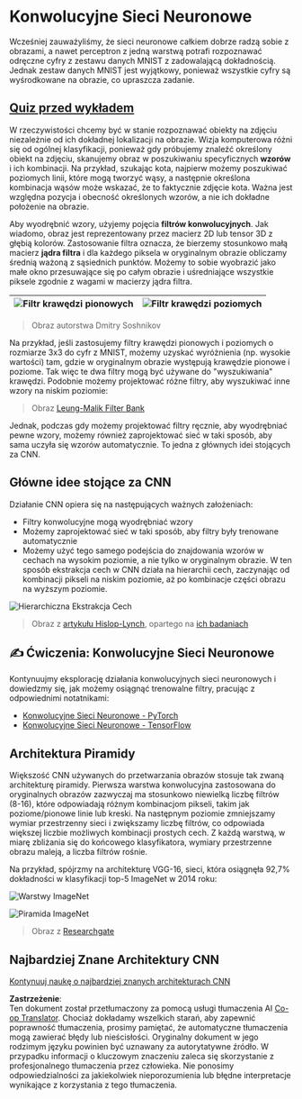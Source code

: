 <!--
CO_OP_TRANSLATOR_METADATA:
{
  "original_hash": "088837b42b7d99198bf62db8a42411e0",
  "translation_date": "2025-08-24T10:29:45+00:00",
  "source_file": "lessons/4-ComputerVision/07-ConvNets/README.md",
  "language_code": "pl"
}
-->
# Konwolucyjne Sieci Neuronowe

Wcześniej zauważyliśmy, że sieci neuronowe całkiem dobrze radzą sobie z obrazami, a nawet perceptron z jedną warstwą potrafi rozpoznawać odręczne cyfry z zestawu danych MNIST z zadowalającą dokładnością. Jednak zestaw danych MNIST jest wyjątkowy, ponieważ wszystkie cyfry są wyśrodkowane na obrazie, co upraszcza zadanie.

## [Quiz przed wykładem](https://ff-quizzes.netlify.app/en/ai/quiz/13)

W rzeczywistości chcemy być w stanie rozpoznawać obiekty na zdjęciu niezależnie od ich dokładnej lokalizacji na obrazie. Wizja komputerowa różni się od ogólnej klasyfikacji, ponieważ gdy próbujemy znaleźć określony obiekt na zdjęciu, skanujemy obraz w poszukiwaniu specyficznych **wzorów** i ich kombinacji. Na przykład, szukając kota, najpierw możemy poszukiwać poziomych linii, które mogą tworzyć wąsy, a następnie określona kombinacja wąsów może wskazać, że to faktycznie zdjęcie kota. Ważna jest względna pozycja i obecność określonych wzorów, a nie ich dokładne położenie na obrazie.

Aby wyodrębnić wzory, użyjemy pojęcia **filtrów konwolucyjnych**. Jak wiadomo, obraz jest reprezentowany przez macierz 2D lub tensor 3D z głębią kolorów. Zastosowanie filtra oznacza, że bierzemy stosunkowo małą macierz **jądra filtra** i dla każdego piksela w oryginalnym obrazie obliczamy średnią ważoną z sąsiednich punktów. Możemy to sobie wyobrazić jako małe okno przesuwające się po całym obrazie i uśredniające wszystkie piksele zgodnie z wagami w macierzy jądra filtra.

![Filtr krawędzi pionowych](../../../../../lessons/4-ComputerVision/07-ConvNets/images/filter-vert.png) | ![Filtr krawędzi poziomych](../../../../../lessons/4-ComputerVision/07-ConvNets/images/filter-horiz.png)
----|----

> Obraz autorstwa Dmitry Soshnikov

Na przykład, jeśli zastosujemy filtry krawędzi pionowych i poziomych o rozmiarze 3x3 do cyfr z MNIST, możemy uzyskać wyróżnienia (np. wysokie wartości) tam, gdzie w oryginalnym obrazie występują krawędzie pionowe i poziome. Tak więc te dwa filtry mogą być używane do "wyszukiwania" krawędzi. Podobnie możemy projektować różne filtry, aby wyszukiwać inne wzory na niskim poziomie:

> Obraz [Leung-Malik Filter Bank](https://www.robots.ox.ac.uk/~vgg/research/texclass/filters.html)

Jednak, podczas gdy możemy projektować filtry ręcznie, aby wyodrębniać pewne wzory, możemy również zaprojektować sieć w taki sposób, aby sama uczyła się wzorów automatycznie. To jedna z głównych idei stojących za CNN.

## Główne idee stojące za CNN

Działanie CNN opiera się na następujących ważnych założeniach:

* Filtry konwolucyjne mogą wyodrębniać wzory
* Możemy zaprojektować sieć w taki sposób, aby filtry były trenowane automatycznie
* Możemy użyć tego samego podejścia do znajdowania wzorów w cechach na wysokim poziomie, a nie tylko w oryginalnym obrazie. W ten sposób ekstrakcja cech w CNN działa na hierarchii cech, zaczynając od kombinacji pikseli na niskim poziomie, aż po kombinacje części obrazu na wyższym poziomie.

![Hierarchiczna Ekstrakcja Cech](../../../../../lessons/4-ComputerVision/07-ConvNets/images/FeatureExtractionCNN.png)

> Obraz z [artykułu Hislop-Lynch](https://www.semanticscholar.org/paper/Computer-vision-based-pedestrian-trajectory-Hislop-Lynch/26e6f74853fc9bbb7487b06dc2cf095d36c9021d), opartego na [ich badaniach](https://dl.acm.org/doi/abs/10.1145/1553374.1553453)

## ✍️ Ćwiczenia: Konwolucyjne Sieci Neuronowe

Kontynuujmy eksplorację działania konwolucyjnych sieci neuronowych i dowiedzmy się, jak możemy osiągnąć trenowalne filtry, pracując z odpowiednimi notatnikami:

* [Konwolucyjne Sieci Neuronowe - PyTorch](../../../../../lessons/4-ComputerVision/07-ConvNets/ConvNetsPyTorch.ipynb)
* [Konwolucyjne Sieci Neuronowe - TensorFlow](../../../../../lessons/4-ComputerVision/07-ConvNets/ConvNetsTF.ipynb)

## Architektura Piramidy

Większość CNN używanych do przetwarzania obrazów stosuje tak zwaną architekturę piramidy. Pierwsza warstwa konwolucyjna zastosowana do oryginalnych obrazów zazwyczaj ma stosunkowo niewielką liczbę filtrów (8-16), które odpowiadają różnym kombinacjom pikseli, takim jak poziome/pionowe linie lub kreski. Na następnym poziomie zmniejszamy wymiar przestrzenny sieci i zwiększamy liczbę filtrów, co odpowiada większej liczbie możliwych kombinacji prostych cech. Z każdą warstwą, w miarę zbliżania się do końcowego klasyfikatora, wymiary przestrzenne obrazu maleją, a liczba filtrów rośnie.

Na przykład, spójrzmy na architekturę VGG-16, sieci, która osiągnęła 92,7% dokładności w klasyfikacji top-5 ImageNet w 2014 roku:

![Warstwy ImageNet](../../../../../lessons/4-ComputerVision/07-ConvNets/images/vgg-16-arch1.jpg)

![Piramida ImageNet](../../../../../lessons/4-ComputerVision/07-ConvNets/images/vgg-16-arch.jpg)

> Obraz z [Researchgate](https://www.researchgate.net/figure/Vgg16-model-structure-To-get-the-VGG-NIN-model-we-replace-the-2-nd-4-th-6-th-7-th_fig2_335194493)

## Najbardziej Znane Architektury CNN

[Kontynuuj naukę o najbardziej znanych architekturach CNN](CNN_Architectures.md)

**Zastrzeżenie**:  
Ten dokument został przetłumaczony za pomocą usługi tłumaczenia AI [Co-op Translator](https://github.com/Azure/co-op-translator). Chociaż dokładamy wszelkich starań, aby zapewnić poprawność tłumaczenia, prosimy pamiętać, że automatyczne tłumaczenia mogą zawierać błędy lub nieścisłości. Oryginalny dokument w jego rodzimym języku powinien być uznawany za autorytatywne źródło. W przypadku informacji o kluczowym znaczeniu zaleca się skorzystanie z profesjonalnego tłumaczenia przez człowieka. Nie ponosimy odpowiedzialności za jakiekolwiek nieporozumienia lub błędne interpretacje wynikające z korzystania z tego tłumaczenia.
